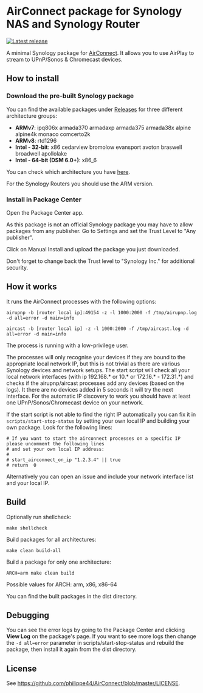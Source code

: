 # AirConnect package for Synology NAS and Synology Router

[![Latest release](https://img.shields.io/github/release/bandesz/AirConnect-Synology.svg)](https://github.com/bandesz/AirConnect-Synology/releases/latest)

A minimal Synology package for [AirConnect](https://github.com/philippe44/AirConnect
). It allows you to use AirPlay to stream to UPnP/Sonos & Chromecast devices.

## How to install

### Download the pre-built Synology package

You can find the available packages under [Releases](https://github.com/bandesz/AirConnect-Synology/releases) for three different architecture groups:
 * **ARMv7**: ipq806x armada370 armadaxp armada375 armada38x alpine alpine4k monaco comcerto2k
 * **ARMv8**: rtd1296
 * **Intel - 32-bit**: x86 cedarview bromolow evansport avoton braswell broadwell apollolake
 * **Intel - 64-bit (DSM 6.0+)**: x86_6

You can check which architecture you have [here](https://www.synology.com/en-uk/knowledgebase/DSM/tutorial/General/What_kind_of_CPU_does_my_NAS_have).

For the Synology Routers you should use the ARM version.

### Install in Package Center

Open the Package Center app.

As this package is not an official Synology package you may have to allow packages from any publisher. Go to Settings and set the Trust Level to "Any publisher".

Click on Manual Install and upload the package you just downloaded.

Don't forget to change back the Trust level to "Synology Inc." for additional security.

## How it works

It runs the AirConnect processes with the following options:

```
airupnp -b [router local ip]:49154 -z -l 1000:2000 -f /tmp/airupnp.log -d all=error -d main=info

aircast -b [router local ip] -z -l 1000:2000 -f /tmp/aircast.log -d all=error -d main=info

```

The process is running with a low-privilege user.

The processes will only recognise your devices if they are bound to the appropriate local network IP, but this is not trivial as there are various Synology devices and network setups.
The start script will check all your local network interfaces (with ip 192.168.* or 10.* or 172.16.* - 172.31.*) and checks if the airupnp/aircast processes add any devices (based on the logs). It there are no devices added in 5 seconds it will try the next interface. For the automatic IP discovery to work you should have at least one UPnP/Sonos/Chromecast device on your network.

If the start script is not able to find the right IP automatically you can fix it in `scripts/start-stop-status` by setting your own local IP and building your own package. Look for the following lines:

```
# If you want to start the airconnect processes on a specific IP please uncomment the following lines
# and set your own local IP address:
#
# start_airconnect_on_ip "1.2.3.4" || true
# return  0
```

Alternatively you can open an issue and include your network interface list and your local IP.

## Build

Optionally run shellcheck:

```
make shellcheck
```

Build packages for all architectures:

```
make clean build-all
```

Build a package for only one architecture:

```
ARCH=arm make clean build
```

Possible values for ARCH: arm, x86, x86-64

You can find the built packages in the dist directory.

## Debugging

You can see the error logs by going to the Package Center and clicking **View Log** on the package's page.
If you want to see more logs then change the ```-d all=error``` parameter in scripts/start-stop-status and rebuild the package, then install it again from the dist directory.

## License

See https://github.com/philippe44/AirConnect/blob/master/LICENSE.
